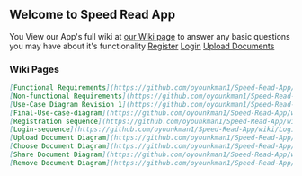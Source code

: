 ## Welcome to Speed Read App

You View our App's  full wiki at  [our Wiki page](https://github.com/oyounkman1/Speed-Read-App/wiki) to answer any basic questions you may have about it's functionality
[Register](register.php)
[Login](login.html)
[Upload Documents](Upload_doc.html)

### Wiki Pages

```markdown
[Functional Requirements](https://github.com/oyounkman1/Speed-Read-App/wiki/Functional-Requirements)   
[Non-functional Requirements](https://github.com/oyounkman1/Speed-Read-App/wiki/Non-functional-Requirements)  
[Use-Case Diagram Revision 1](https://github.com/oyounkman1/Speed-Read-App/wiki/Use-case-Diagram-Revision-1)  
[Final-Use-case-diagram](https://github.com/oyounkman1/Speed-Read-App/wiki/Final-Use-case-diagram)  
[Registration sequence](https://github.com/oyounkman1/Speed-Read-App/wiki/Registration-sequence-diagram)  
[Login-sequence](https://github.com/oyounkman1/Speed-Read-App/wiki/Login-sequence-diagram)  
[Upload Document Diagram](https://github.com/oyounkman1/Speed-Read-App/wiki/User-Upload-Document-Diagram)  
[Choose Document Diagram](https://github.com/oyounkman1/Speed-Read-App/wiki/Choose-Document-Diagram)  
[Share Document Diagram](https://github.com/oyounkman1/Speed-Read-App/wiki/Share-Document-Diagram)  
[Remove Document Diagram](https://github.com/oyounkman1/Speed-Read-App/wiki/Remove-Document-Diagram)  
